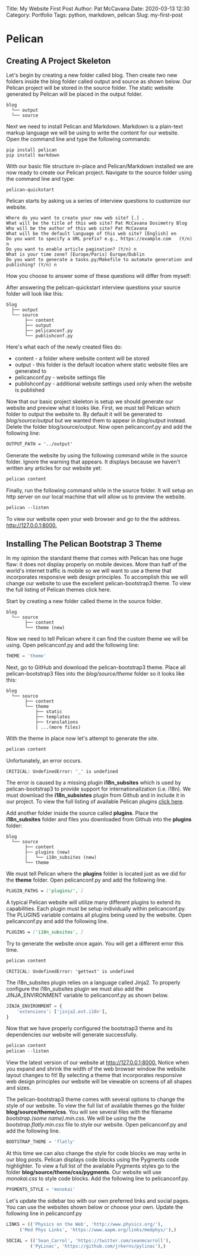 Title: My Website First Post
Author: Pat McCavana
Date: 2020-03-13 12:30
Category: Portfolio
Tags: python, markdown, pelican
Slug: my-first-post

# Pelican

## Creating A Project Skeleton

Let's begin by creating a new folder called blog. Then create two new folders inside the blog folder called output and source as shown below. Our Pelican project will be stored in the source folder. The static website generated by Pelican will be placed in the output folder.

```
blog
  └── output
  └── source
```

Next we need to install Pelican and Markdown. Markdown is a plain-text markup language we will be using to write the content for our website. Open the command line and type the following commands:

```
pip install pelican
pip install markdown
```

With our basic file structure in-place and Pelican/Markdown installed we are now ready to create our Pelican project. Navigate to the source folder using the command line and type:

```
pelican-quickstart
```

Pelican starts by asking us a series of interview questions to customize our website.

```
Where do you want to create your new web site? [.] .
What will be the title of this web site? Pat McCavana Dosimetry Blog
Who will be the author of this web site? Pat McCavana
What will be the default language of this web site? [English] en
Do you want to specify a URL prefix? e.g., https://example.com   (Y/n) n
Do you want to enable article pagination? (Y/n) n
What is your time zone? [Europe/Paris] Europe/Dublin
Do you want to generate a tasks.py/Makefile to automate generation and publishing? (Y/n) n
```

How you choose to answer some of these questions will differ from myself:

After answering the pelican-quickstart interview questions your source folder will look like this:

```
blog
  ├── output
  └── source
       ├── content
       ├── output
       ├── pelicanconf.py
       └── publishconf.py
```

Here's what each of the newly created files do:

* content - a folder where website content will be stored
* output  - this folder is the default location where static website files are generated to
* pelicanconf.py - website settings file
* publishconf.py - additional website settings used only when the website is published

Now that our basic project skeleton is setup we should generate our website and preview what it looks like. First, we must tell Pelican which folder to output the website to. By default it will be generated to *blog/source/output* but we wanted them to appear in *blog/output* instead. Delete the folder blog/source/output. Now open pelicanconf.py and add the following line:

```md
OUTPUT_PATH = '../output'
```

Generate the website by using the following command while in the source folder. Ignore the warning that appears. It displays because we haven't written any articles for our website yet:

```md
pelican content
```

Finally, run the following command while in the source folder. It will setup an http server on our local machine that will allow us to preview the website.

```md
pelican --listen
```

To view our website open your web browser and go to the the address. <http://127.0.0.1:8000.>

## Installing The Pelican Bootstrap 3 Theme

In my opinion the standard theme that comes with Pelican has one huge flaw: it does not display properly on mobile devices. More than half of the world's internet traffic is mobile so we will want to use a theme that incorporates responsive web design principles. To accomplish this we will change our website to use the excellent pelican-bootstrap3 theme. To view the full listing of Pelican themes click here.

Start by creating a new folder called theme in the source folder.

```windows
blog
  └── source
       ├── content
       └── theme (new)
```

Now we need to tell Pelican where it can find the custom theme we will be using. Open pelicanconf.py and add the following line:

```python
THEME = 'theme'
```

Next, go to GitHub and download the pelican-bootstrap3 theme. Place all pelican-bootstrap3 files into the *blog/source/theme* folder so it looks like this:

```windows
blog
  └── source
       ├── content
       └── theme
           ├── static
           ├── templates
           ├── translations
           | ...(more files)
```

With the theme in place now let's attempt to generate the site.

```python
pelican content
```

Unfortunately, an error occurs.

```windows
CRITICAL: UndefinedError: '_' is undefined
```

The error is caused by a missing plugin **i18n_subsites** which is used by pelican-bootstrap3 to provide support for internationalization (i.e. i18n). We must download the **i18n_subsistes** plugin from Github and in include it in our project. To view the full listing of available Pelican plugins [click here](http://www.pelicanthemes.com).

Add another folder inside the source called **plugins**. Place the **i18n_subsites** folder and files you downloaded from Github into the **plugins** folder:

```windows
blog
  └── source
       ├── content
       ├── plugins (new)
       |   └── i18n_subsites (new)
       └── theme
```

We must tell Pelican where the **plugins** folder is located just as we did for the **theme** folder. Open pelicanconf.py and add the following line.

```md
PLUGIN_PATHS = ['plugins/', ]
```

A typical Pelican website will utilize many different plugins to extend its capabilities. Each plugin must be setup individually within pelicanconf.py. The PLUGINS variable contains all plugins being used by the website. Open pelicanconf.py and add the following line.

```md
PLUGINS = ['i18n_subsites', ]
```

Try to generate the website once again. You will get a different error this time.

```python
pelican content
```

```windows
CRITICAL: UndefinedError: 'gettext' is undefined
```

The i18n_subsites plugin relies on a language called Jinja2. To properly configure the i18n_subsites plugin we must also add the JINJA_ENVIRONMENT variable to pelicanconf.py as shown below.

```python
JINJA_ENVIRONMENT = {
    'extensions': ['jinja2.ext.i18n'],
}
```

Now that we have properly configured the bootstrap3 theme and its dependencies our website will generate successfully.

```python
pelican content
pelican --listen
```

View the latest version of our website at <http://127.0.0.1:8000.> Notice when you expand and shrink the width of the web browser window the website layout changes to fit! By selecting a theme that incorporates responsive web design principles our website will be viewable on screens of all shapes and sizes.

The pelican-bootstrap3 theme comes with several options to change the style of our website. To view the full list of available themes go the folder **blog/source/theme/css**. You will see several files with the filename *bootstrap.(some name).min.css*. We will be using the the *bootstrap.flatly.min.css* file to style our website. Open pelicanconf.py and add the following line.

```python
BOOTSTRAP_THEME = 'flatly'
```

At this time we can also change the style for code blocks we may write in our blog posts. Pelican displays code blocks using the Pygments code highlighter. To view a full list of the available Pygments styles go to the folder **blog/source/theme/css/pygments**. Our website will use *monokai.css* to style code blocks. Add the following line to pelicanconf.py.

```python
PYGMENTS_STYLE = 'monokai'
```

Let's update the sidebar too with our own preferred links and social pages. You can use the websites shown below or choose your own. Update the following line in pelicanconf.py

```python
LINKS = (('Physics on the Web', 'http://www.physics.org/'),
     ('Med Phys Links', 'https://www.aapm.org/links/medphys/'),)

SOCIAL = (('Sean_Carrol', 'https://twitter.com/seanmcarroll'),
         ('PyLinac', 'https://github.com/jrkerns/pylinac'),)
```
